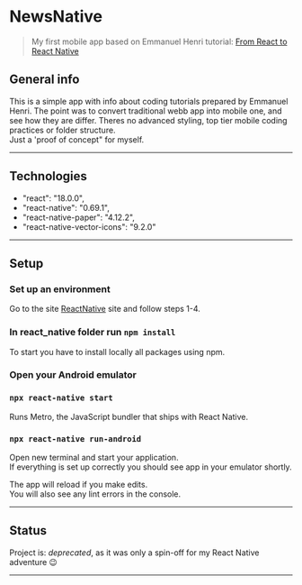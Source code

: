 # NewsNative
> My first mobile app based on Emmanuel Henri tutorial: [From React to React Native](https://www.linkedin.com/learning-login/share?account=2113185&forceAccount=false&redirect=https%3A%2F%2Fwww.linkedin.com%2Flearning%2Ffrom-react-to-react-native-14332800%3Ftrk%3Dshare_ent_url%26shareId%3DI4rFcmveSWG1vehosMVvgA%253D%253D)


## General info

This is a simple app with info about coding tutorials prepared by Emmanuel Henri. 
The point was to convert traditional webb app into mobile one, and see how they are differ. 
Theres no advanced styling, top tier mobile coding practices or folder structure.<br />
Just a 'proof of concept" for myself.

<hr>

## Technologies
*  "react": "18.0.0",
*  "react-native": "0.69.1",
*  "react-native-paper": "4.12.2",
*  "react-native-vector-icons": "9.2.0"
<hr>

## Setup
### Set up an environment
Go to the site [ReactNative](https://reactnative.dev/docs/environment-setup) site and follow steps 1-4. 
### In react_native folder run `npm install`
To start you have to install locally all packages using npm.
### Open your Android emulator 
### `npx react-native start`
Runs Metro, the JavaScript bundler that ships with React Native.
### `npx react-native run-android`
Open new terminal and start your application.<br />
If everything is set up correctly you should see app in your emulator shortly.

The app will reload if you make edits.<br />
You will also see any lint errors in the console.
<hr>

## Status
Project is: _deprecated_, as it was only a spin-off for my React Native adventure :wink:
<hr>
